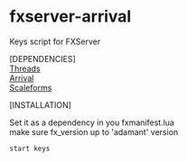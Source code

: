# fxserver-arrival
Keys script for FXServer


[DEPENDENCIES]  
[Threads](https://forum.cfx.re/t/lib-threads-good-for-loops/2089076)  
[Arrival](https://forum.cfx.re/t/release-utility-arrival-utilities-for-fxserver-destination-check/2147515)  
[Scaleforms](https://forum.cfx.re/t/release-utility-scaleforms-utilities-for-fxserver/2166362)  

[INSTALLATION]   

Set it as a dependency in you fxmanifest.lua  
make sure fx_version up to 'adamant' version  

```
start keys
```


